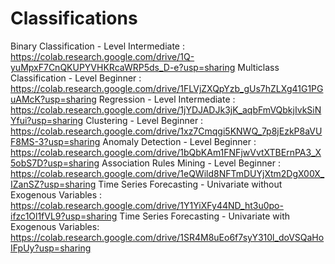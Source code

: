 # Classifications
Binary Classification - Level Intermediate  : https://colab.research.google.com/drive/1Q-yuMpxF7CnQKUPYVHKRcaWRP5ds_D-e?usp=sharing
Multiclass Classification - Level Beginner :  https://colab.research.google.com/drive/1FLVjZXQpYzb_gUs7hZLXg41G1PGuAMcK?usp=sharing
Regression - Level Intermediate  : https://colab.research.google.com/drive/1jYDJADJk3jK_aqbFmVQbkjIvkSiNYfui?usp=sharing
Clustering - Level Beginner : https://colab.research.google.com/drive/1xz7Cmqgi5KNWQ_7p8jEzkP8aVUF8MS-3?usp=sharing
Anomaly Detection - Level Beginner : https://colab.research.google.com/drive/1bQbKAm1FNFjwVvtXTBErnPA3_X5obS7D?usp=sharing
Association Rules Mining - Level Beginner : https://colab.research.google.com/drive/1eQWild8NFTmDUYjXtm2DgX00X_IZanSZ?usp=sharing
Time Series Forecasting - Univariate without Exogenous Variables : https://colab.research.google.com/drive/1Y1YiXFy44ND_ht3u0po-ifzc1Ol1fVL9?usp=sharing
Time Series Forecasting - Univariate with Exogenous Variables: https://colab.research.google.com/drive/1SR4M8uEo6f7syY310l_doVSQaHoIFpUy?usp=sharing
